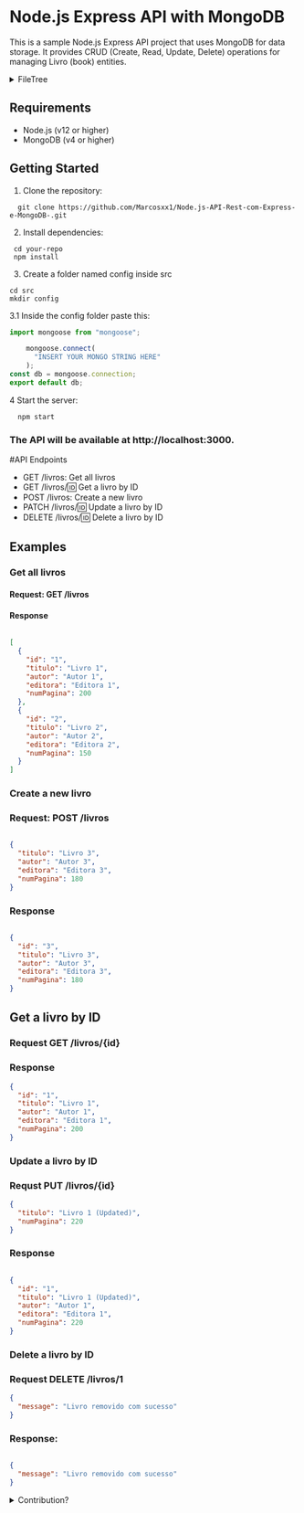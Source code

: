 # Node.js Express API with MongoDB

This is a sample Node.js Express API project that uses MongoDB for data storage. It provides CRUD (Create, Read, Update, Delete) operations for managing Livro (book) entities.

<details>
<summary>FileTree</summary>

```coffeescript
Node.js-API-Rest-com-Express-e-MongoDB-/
┣ .vscode/
┃ ┗ settings.json
┣ src/
┃ ┣ config/
┃ ┃ ┗ dbConnect.js
┃ ┣ controller/
┃ ┃ ┗ livrosController.js
┃ ┣ models/
┃ ┣ repository/
┃ ┃ ┗ LivroRepository.js
┃ ┣ routes/
┃ ┃ ┣ index.js
┃ ┃ ┗ livrosRoutes.js
┃ ┣ schemas/
┃ ┃ ┗ Livro.js
┃ ┣ services/
┃ ┃ ┗ LivroServices.js
┃ ┗ app.js
┣ .gitignore
┣ package-lock.json
┣ package.json
┣ README.md
┗ server.js
```
</details>

## Requirements

- Node.js (v12 or higher)
- MongoDB (v4 or higher)

## Getting Started

1. Clone the repository:
```shell
  git clone https://github.com/Marcosxx1/Node.js-API-Rest-com-Express-e-MongoDB-.git
```
2. Install dependencies:
 ```shell
  cd your-repo
  npm install
```

3. Create a folder named config inside src
  ```shell
  cd src
  mkdir config
   ```

3.1 Inside the config folder paste this:
  ```javascript  
  import mongoose from "mongoose";

      mongoose.connect(
        "INSERT YOUR MONGO STRING HERE"
      );
const db = mongoose.connection;
export default db;
  ```

4 Start the server:
  ```shell
    npm start
```

### The API will be available at http://localhost:3000.

#API Endpoints
- GET /livros: Get all livros
- GET /livros/:id: Get a livro by ID
- POST /livros: Create a new livro
- PATCH /livros/:id: Update a livro by ID
- DELETE /livros/:id: Delete a livro by ID

## Examples
### Get all livros
#### Request: GET /livros

#### Response
```json 

[
  {
    "id": "1",
    "titulo": "Livro 1",
    "autor": "Autor 1",
    "editora": "Editora 1",
    "numPagina": 200
  },
  {
    "id": "2",
    "titulo": "Livro 2",
    "autor": "Autor 2",
    "editora": "Editora 2",
    "numPagina": 150
  }
]

```

### Create a new livro
### Request: POST /livros

```json

{
  "titulo": "Livro 3",
  "autor": "Autor 3",
  "editora": "Editora 3",
  "numPagina": 180
}

```
### Response
```json

{
  "id": "3",
  "titulo": "Livro 3",
  "autor": "Autor 3",
  "editora": "Editora 3",
  "numPagina": 180
}

```

## Get a livro by ID
### Request GET /livros/{id}

### Response

```json
{
  "id": "1",
  "titulo": "Livro 1",
  "autor": "Autor 1",
  "editora": "Editora 1",
  "numPagina": 200
}
```

### Update a livro by ID
### Requst PUT /livros/{id}

```json
{
  "titulo": "Livro 1 (Updated)",
  "numPagina": 220
}
```

### Response 
```json 

{
  "id": "1",
  "titulo": "Livro 1 (Updated)",
  "autor": "Autor 1",
  "editora": "Editora 1",
  "numPagina": 220
}

```
### Delete a livro by ID
### Request DELETE /livros/1
```json
{
  "message": "Livro removido com sucesso"
}

```
### Response:

```json

{
  "message": "Livro removido com sucesso"
}
```

<details><summary>Contribution?</summary>
You're wellcome!
</details>
